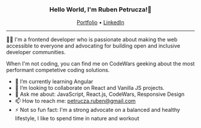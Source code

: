 
<h3 align="center">Hello World, I'm Ruben Petrucza!👋 </h3>
<p align="center">
  <a href="https://rubenpetrucza.netlify.app/">Portfolio</a> •
  <a href="https://www.linkedin.com/in/ruben-petrucza/">LinkedIn</a>
</p>

---
😶‍🌫️ I'm a frontend developer who is passionate about making the web accessible to everyone and advocating for building open and inclusive developer communities. 

When I'm not coding, you can find me on CodeWars geeking about the most performant competetive coding solutions.

- 🌱 I’m currently learning Angular
- 👯 I’m looking to collaborate on React and Vanilla JS projects.
- 💬 Ask me about: JavaScript, React.js, CodeWars, Responsive Design
- 📫 How to reach me: petrucza.ruben@gmail.com
- ⚡ Not so fun fact: I'm a strong advocate on a balanced and healthy lifestyle, I like to spend time in nature and workout 

